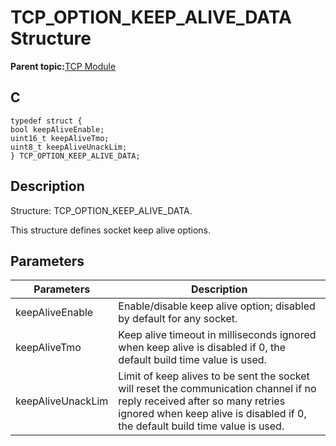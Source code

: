# TCP\_OPTION\_KEEP\_ALIVE\_DATA Structure

**Parent topic:**[TCP Module](GUID-9461917B-27CE-44ED-80DB-67D963896E8F.md)

## C

```
typedef struct {
bool keepAliveEnable;
uint16_t keepAliveTmo;
uint8_t keepAliveUnackLim;
} TCP_OPTION_KEEP_ALIVE_DATA;
```

## Description

Structure: TCP\_OPTION\_KEEP\_ALIVE\_DATA.

This structure defines socket keep alive options.

## Parameters

|Parameters|Description|
|----------|-----------|
|keepAliveEnable|Enable/disable keep alive option; disabled by default for any socket.|
|keepAliveTmo|Keep alive timeout in milliseconds ignored when keep alive is disabled if 0, the default build time value is used.|
|keepAliveUnackLim|Limit of keep alives to be sent the socket will reset the communication channel if no reply received after so many retries ignored when keep alive is disabled if 0, the default build time value is used.|

